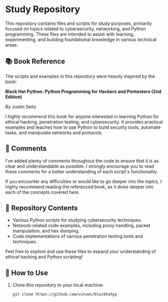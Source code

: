 # Study Repository

This repository contains files and scripts for study purposes, primarily focused on topics related to cybersecurity, networking, and Python programming. These files are intended to assist with learning, experimenting, and building foundational knowledge in various technical areas.

## 📚 Book Reference

The scripts and examples in this repository were heavily inspired by the book:

**Black Hat Python: Python Programming for Hackers and Pentesters (2nd Edition)**

By Justin Seitz

I highly recommend this book for anyone interested in learning Python for ethical hacking, penetration testing, and cybersecurity. It provides practical examples and teaches how to use Python to build security tools, automate tasks, and manipulate networks and protocols.

## 📝 Comments

I've added plenty of comments throughout the code to ensure that it is as clear and understandable as possible. I strongly encourage you to read these comments for a better understanding of each script's functionality. 

If you encounter any difficulties or would like to go deeper into the topics, I highly recommend reading the referenced book, as it dives deeper into each of the concepts covered here.

## 📂 Repository Contents

- Various Python scripts for studying cybersecurity techniques.
- Network-related code examples, including proxy handling, packet manipulation, and hex dumping.
- Code implementations of various penetration testing tools and techniques.

Feel free to explore and use these files to expand your understanding of ethical hacking and Python scripting!

## 🚀 How to Use

1. Clone this repository to your local machine:
   ```bash
   git clone https://github.com/vituwc/blackhatpy
